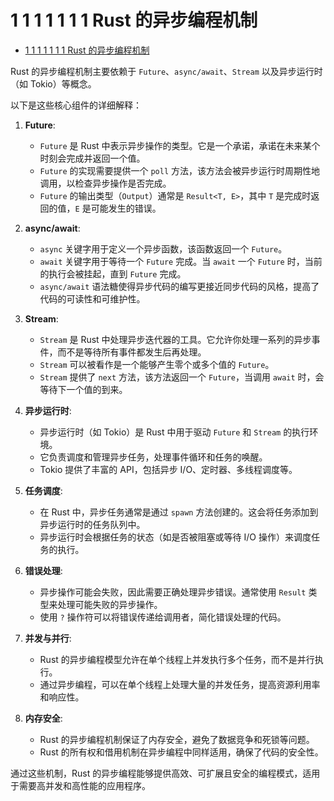 # 1 1 1 1 1 1 1 Rust 的异步编程机制

<!-- TOC START -->
- [1 1 1 1 1 1 1 Rust 的异步编程机制](#1-1-1-1-1-1-1-rust-的异步编程机制)
<!-- TOC END -->

Rust 的异步编程机制主要依赖于 `Future`、`async/await`、`Stream` 以及异步运行时（如 Tokio）等概念。

以下是这些核心组件的详细解释：

1. **Future**:
   - `Future` 是 Rust 中表示异步操作的类型。它是一个承诺，承诺在未来某个时刻会完成并返回一个值。
   - `Future` 的实现需要提供一个 `poll` 方法，该方法会被异步运行时周期性地调用，以检查异步操作是否完成。
   - `Future` 的输出类型（`Output`）通常是 `Result<T, E>`，其中 `T` 是完成时返回的值，`E` 是可能发生的错误。

2. **async/await**:
   - `async` 关键字用于定义一个异步函数，该函数返回一个 `Future`。
   - `await` 关键字用于等待一个 `Future` 完成。当 `await` 一个 `Future` 时，当前的执行会被挂起，直到 `Future` 完成。
   - `async/await` 语法糖使得异步代码的编写更接近同步代码的风格，提高了代码的可读性和可维护性。

3. **Stream**:
   - `Stream` 是 Rust 中处理异步迭代器的工具。它允许你处理一系列的异步事件，而不是等待所有事件都发生后再处理。
   - `Stream` 可以被看作是一个能够产生零个或多个值的 `Future`。
   - `Stream` 提供了 `next` 方法，该方法返回一个 `Future`，当调用 `await` 时，会等待下一个值的到来。

4. **异步运行时**:
   - 异步运行时（如 Tokio）是 Rust 中用于驱动 `Future` 和 `Stream` 的执行环境。
   - 它负责调度和管理异步任务，处理事件循环和任务的唤醒。
   - Tokio 提供了丰富的 API，包括异步 I/O、定时器、多线程调度等。

5. **任务调度**:
   - 在 Rust 中，异步任务通常是通过 `spawn` 方法创建的。这会将任务添加到异步运行时的任务队列中。
   - 异步运行时会根据任务的状态（如是否被阻塞或等待 I/O 操作）来调度任务的执行。

6. **错误处理**:
   - 异步操作可能会失败，因此需要正确处理异步错误。通常使用 `Result` 类型来处理可能失败的异步操作。
   - 使用 `?` 操作符可以将错误传递给调用者，简化错误处理的代码。

7. **并发与并行**:
   - Rust 的异步编程模型允许在单个线程上并发执行多个任务，而不是并行执行。
   - 通过异步编程，可以在单个线程上处理大量的并发任务，提高资源利用率和响应性。

8. **内存安全**:
   - Rust 的异步编程机制保证了内存安全，避免了数据竞争和死锁等问题。
   - Rust 的所有权和借用机制在异步编程中同样适用，确保了代码的安全性。

通过这些机制，Rust 的异步编程能够提供高效、可扩展且安全的编程模式，适用于需要高并发和高性能的应用程序。
